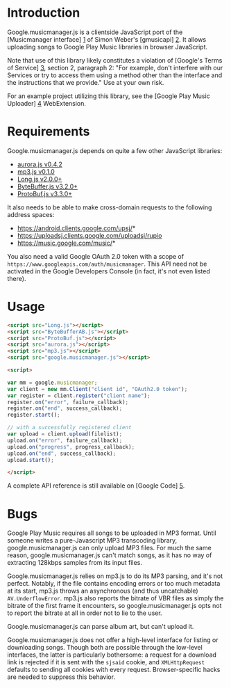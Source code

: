 # Introduction

Google.musicmanager.js is a clientside JavaScript port of the
[Musicmanager interface] [1] of Simon Weber's [gmusicapi] [2].
It allows uploading songs to Google Play Music libraries in browser
JavaScript.

Note that use of this library likely constitutes a violation of
[Google's Terms of Service] [3], section 2, paragraph 2: "For example,
don't interfere with our Services or try to access them using a method
other than the interface and the instructions that we provide."
Use at your own risk.

For an example project utilizing this library, see the [Google Play
Music Uploader] [4] WebExtension.

# Requirements

Google.musicmanager.js depends on quite a few other JavaScript
libraries:

 - [aurora.js v0.4.2](https://github.com/audiocogs/aurora.js/releases/v0.4.2)
 - [mp3.js v0.1.0](https://github.com/audiocogs/mp3.js/releases/v0.1.0)
 - [Long.js v2.0.0+](https://github.com/dcodeIO/Long.js/releases/2.0.0)
 - [ByteBuffer.js v3.2.0+](https://github.com/dcodeIO/ByteBuffer.js/releases/3.2.0)
 - [ProtoBuf.js v3.3.0+](https://github.com/dcodeIO/ProtoBuf.js/releases/3.3.0)

It also needs to be able to make cross-domain requests to the following
address spaces:

 - https://android.clients.google.com/upsj/*
 - https://uploadsj.clients.google.com/uploadsj/rupio
 - https://music.google.com/music/*

You also need a valid Google OAuth 2.0 token with a scope of
`https://www.googleapis.com/auth/musicmanager`.  This API need not be
activated in the Google Developers Console (in fact, it's not even
listed there).

# Usage

```html
<script src="Long.js"></script>
<script src="ByteBufferAB.js"></script>
<script src="ProtoBuf.js"></script>
<script src="aurora.js"></script>
<script src="mp3.js"></script>
<script src="google.musicmanager.js"></script>

<script>

var mm = google.musicmanager;
var client = new mm.Client("client id", "OAuth2.0 token");
var register = client.register("client name");
register.on("error", failure_callback);
register.on("end", success_callback);
register.start();

// with a successfully registered client
var upload = client.upload(filelist);
upload.on("error", failure_callback);
upload.on("progress", progress_callback);
upload.on("end", success_callback);
upload.start();

</script>
```

A complete API reference is still available on [Google Code] [5].

# Bugs

Google Play Music requires all songs to be uploaded in MP3 format.
Until someone writes a pure-Javascript MP3 transcoding library,
google.musicmanager.js can only upload MP3 files.  For much the
same reason, google.musicmanager.js can't match songs, as it has no
way of extracting 128kbps samples from its input files.

Google.musicmanager.js relies on mp3.js to do its MP3 parsing,
and it's not perfect.  Notably, if the file contains encoding errors
or too much metadata at its start, mp3.js throws an asynchronous
(and thus uncatchable) `AV.UnderflowError`. mp3.js also reports the
bitrate of VBR files as simply the bitrate of the first frame it
encounters, so google.musicmanager.js opts not to report the
bitrate at all in order not to lie to the user.

Google.musicmanager.js can parse album art, but can't upload it.

Google.musicmanager.js does not offer a high-level interface for
listing or downloading songs.  Though both are possible through the
low-level interfaces, the latter is particularly bothersome: a
request for a download link is rejected if it is sent with the
`sjsaid` cookie, and `XMLHttpRequest` defaults to sending all cookies
with every request.  Browser-specific hacks are needed to suppress
this behavior.

[1]: https://unofficial-google-music-api.readthedocs.org/en/latest/reference/musicmanager.html
[2]: https://github.com/simon-weber/gmusicapi
[3]: https://www.google.com/intl/en/policies/terms/
[4]: https://github.com/lxr/Google-Play-Music-Uploader
[5]: https://code.google.com/p/google-musicmanager-js/wiki/INTRO
